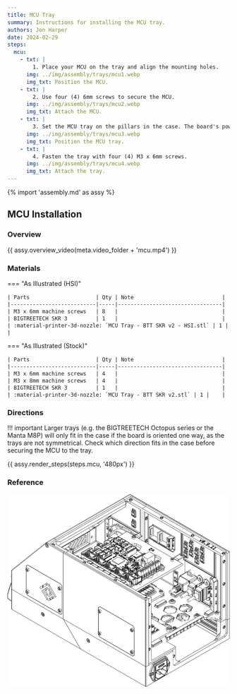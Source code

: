 ```yaml
---
title: MCU Tray
summary: Instructions for installing the MCU tray.
authors: Jon Harper
date: 2024-02-29
steps:
  mcu:
    - txt: |
        1. Place your MCU on the tray and align the mounting holes.
      img: ../img/assembly/trays/mcu1.webp
      img_txt: Position the MCU.
    - txt: |
        2. Use four (4) 6mm screws to secure the MCU.
      img: ../img/assembly/trays/mcu2.webp
      img_txt: Attach the MCU.
    - txt: |
        3. Set the MCU tray on the pillars in the case. The board's power connectors should orient to the back of the case or to the side.
      img: ../img/assembly/trays/mcu3.webp
      img_txt: Position the MCU tray.
    - txt: |
        4. Fasten the tray with four (4) M3 x 6mm screws.
      img: ../img/assembly/trays/mcu4.webp
      img_txt: Attach the tray.
---
```


{% import 'assembly.md' as assy %}

## MCU Installation

###  Overview

{{ assy.overview_video(meta.video_folder + 'mcu.mp4') }}

### Materials

=== "As Illustrated (HSI)"

    | Parts                     | Qty | Note                            |
    |---------------------------|-----|---------------------------------|
    | M3 x 6mm machine screws   | 8   |                                 |
    | BIGTREETECH SKR 3         | 1   |                                 |
    | :material-printer-3d-nozzle: `MCU Tray - BTT SKR v2 - HSI.stl` | 1 | |

=== "As Illustrated (Stock)"

    | Parts                     | Qty | Note                            |
    |---------------------------|-----|---------------------------------|
    | M3 x 6mm machine screws   | 4   |                                 |
    | M3 x 8mm machine screws   | 4   |                                 |
    | BIGTREETECH SKR 3         | 1   |                                 |
    | :material-printer-3d-nozzle: `MCU Tray - BTT SKR v2.stl` | 1 |    |

### Directions

!!! important
    Larger trays (e.g. the BIGTREETECH Octopus series or the Manta M8P) will only fit in the case if the
    board is oriented one way, as the trays are not symmetrical. Check which direction fits in the case
    before securing the MCU to the tray.

{{ assy.render_steps(steps.mcu, '480px') }}

### Reference

[![illustration][mcu_final]][mcu_final]

[mcu_final]: ../img/assembly/trays/mcu_final.webp